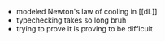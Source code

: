 - modeled Newton's law of cooling in [[dL]]
- typechecking takes so long bruh
- trying to prove it is proving to be difficult
